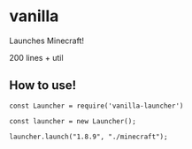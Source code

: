 # vanilla
Launches Minecraft!

200 lines + util

## How to use!
```
const Launcher = require('vanilla-launcher')

const launcher = new Launcher();

launcher.launch("1.8.9", "./minecraft");
```
